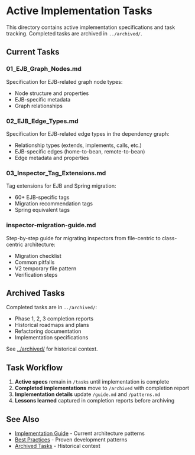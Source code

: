 # Active Implementation Tasks

This directory contains active implementation specifications and task tracking. Completed tasks are archived in `../archived/`.

## Current Tasks

### 01_EJB_Graph_Nodes.md
Specification for EJB-related graph node types:
- Node structure and properties
- EJB-specific metadata
- Graph relationships

### 02_EJB_Edge_Types.md
Specification for EJB-related edge types in the dependency graph:
- Relationship types (extends, implements, calls, etc.)
- EJB-specific edges (home-to-bean, remote-to-bean)
- Edge metadata and properties

### 03_Inspector_Tag_Extensions.md
Tag extensions for EJB and Spring migration:
- 60+ EJB-specific tags
- Migration recommendation tags
- Spring equivalent tags

### inspector-migration-guide.md
Step-by-step guide for migrating inspectors from file-centric to class-centric architecture:
- Migration checklist
- Common pitfalls
- V2 temporary file pattern
- Verification steps

## Archived Tasks

Completed tasks are in `../archived/`:
- Phase 1, 2, 3 completion reports
- Historical roadmaps and plans
- Refactoring documentation
- Implementation specifications

See [../archived/](../archived/) for historical context.

## Task Workflow

1. **Active specs** remain in `/tasks` until implementation is complete
2. **Completed implementations** move to `/archived` with completion report
3. **Implementation details** update `/guide.md` and `/patterns.md`
4. **Lessons learned** captured in completion reports before archiving

## See Also

- [Implementation Guide](../guide.md) - Current architecture patterns
- [Best Practices](../patterns.md) - Proven development patterns  
- [Archived Tasks](../archived/) - Historical context
